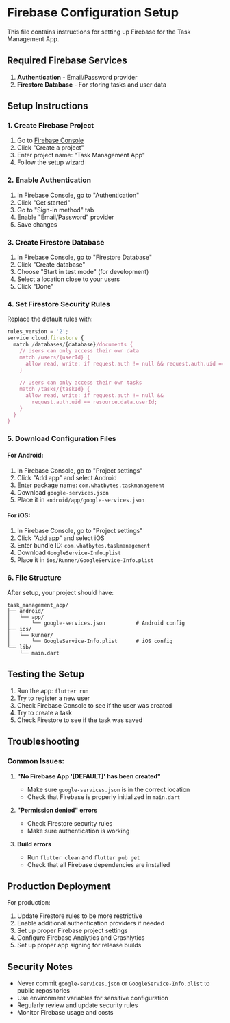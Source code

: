 # Firebase Configuration Setup

This file contains instructions for setting up Firebase for the Task Management App.

## Required Firebase Services

1. **Authentication** - Email/Password provider
2. **Firestore Database** - For storing tasks and user data

## Setup Instructions

### 1. Create Firebase Project

1. Go to [Firebase Console](https://console.firebase.google.com/)
2. Click "Create a project"
3. Enter project name: "Task Management App"
4. Follow the setup wizard

### 2. Enable Authentication

1. In Firebase Console, go to "Authentication"
2. Click "Get started"
3. Go to "Sign-in method" tab
4. Enable "Email/Password" provider
5. Save changes

### 3. Create Firestore Database

1. In Firebase Console, go to "Firestore Database"
2. Click "Create database"
3. Choose "Start in test mode" (for development)
4. Select a location close to your users
5. Click "Done"

### 4. Set Firestore Security Rules

Replace the default rules with:

```javascript
rules_version = '2';
service cloud.firestore {
  match /databases/{database}/documents {
    // Users can only access their own data
    match /users/{userId} {
      allow read, write: if request.auth != null && request.auth.uid == userId;
    }
    
    // Users can only access their own tasks
    match /tasks/{taskId} {
      allow read, write: if request.auth != null && 
        request.auth.uid == resource.data.userId;
    }
  }
}
```

### 5. Download Configuration Files

#### For Android:
1. In Firebase Console, go to "Project settings"
2. Click "Add app" and select Android
3. Enter package name: `com.whatbytes.taskmanagement`
4. Download `google-services.json`
5. Place it in `android/app/google-services.json`

#### For iOS:
1. In Firebase Console, go to "Project settings"
2. Click "Add app" and select iOS
3. Enter bundle ID: `com.whatbytes.taskmanagement`
4. Download `GoogleService-Info.plist`
5. Place it in `ios/Runner/GoogleService-Info.plist`

### 6. File Structure

After setup, your project should have:

```
task_management_app/
├── android/
│   └── app/
│       └── google-services.json          # Android config
├── ios/
│   └── Runner/
│       └── GoogleService-Info.plist      # iOS config
└── lib/
    └── main.dart
```

## Testing the Setup

1. Run the app: `flutter run`
2. Try to register a new user
3. Check Firebase Console to see if the user was created
4. Try to create a task
5. Check Firestore to see if the task was saved

## Troubleshooting

### Common Issues:

1. **"No Firebase App '[DEFAULT]' has been created"**
   - Make sure `google-services.json` is in the correct location
   - Check that Firebase is properly initialized in `main.dart`

2. **"Permission denied" errors**
   - Check Firestore security rules
   - Make sure authentication is working

3. **Build errors**
   - Run `flutter clean` and `flutter pub get`
   - Check that all Firebase dependencies are installed

## Production Deployment

For production:

1. Update Firestore rules to be more restrictive
2. Enable additional authentication providers if needed
3. Set up proper Firebase project settings
4. Configure Firebase Analytics and Crashlytics
5. Set up proper app signing for release builds

## Security Notes

- Never commit `google-services.json` or `GoogleService-Info.plist` to public repositories
- Use environment variables for sensitive configuration
- Regularly review and update security rules
- Monitor Firebase usage and costs
